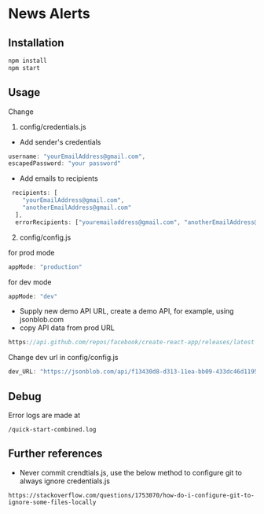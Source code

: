 # News Alerts




## Installation

```bash
npm install
npm start
```

## Usage

Change 

1) config/credentials.js 

* Add sender's credentials
```javascript 
username: "yourEmailAddress@gmail.com",
escapedPassword: "your password"
```

* Add emails to recipients
```javascript 
 recipients: [
    "yourEmailAddress@gmail.com",
    "anotherEmailAddress@gmail.com"
  ],
  errorRecipients: ["youremailaddress@gmail.com", "anotherEmailAddress@gmail.com"]
```

2) config/config.js

for prod mode

```javascript
appMode: "production"
```



for dev mode

```javascript
appMode: "dev"
```
* Supply new demo API URL, create a demo API, for example, using jsonblob.com 
* copy API data from prod URL

```javascript
https://api.github.com/repos/facebook/create-react-app/releases/latest
```

Change dev url in config/config.js
```javascript
dev_URL: "https://jsonblob.com/api/f13430d8-d313-11ea-bb09-433dc46d1195"
```
## Debug

Error logs are made at 

```
/quick-start-combined.log
```


## Further references

* Never commit crendtials.js, use the below method to configure git to always ignore credentials.js

```
https://stackoverflow.com/questions/1753070/how-do-i-configure-git-to-ignore-some-files-locally
```
